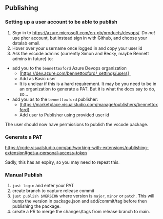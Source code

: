## Publishing


### Setting up a user account to be able to publish

1. Sign in to https://azure.microsoft.com/en-gb/products/devops/. Do *not* use phcr account, but instead sign in with Github, and choose your datalab email.
2. Hover over your username once logged in and copy your user id
3. Ask the vscode admins (currently Simon and Becky, maybe Bennett admins in future) to:
 - add you to the `bennettoxford` Azure Devops organization
    - [https://dev.azure.com/bennettoxford/_settings/users]_
    - Add as Basic user
    - It is unclear if this is a hard requirement. It may be you need to be in
      an organization to generate a PAT. But it is what the docs say to do,
      so...
 - add you as to the `bennettoxford` publisher:
    - [https://marketplace.visualstudio.com/manage/publishers/bennettoxford]
    - Add user to Publisher using  provided user id

The user should now have permissions to publish the vscode package.

### Generate a PAT

https://code.visualstudio.com/api/working-with-extensions/publishing-extension#get-a-personal-access-token

Sadly, this has an expiry, so you may need to repeat this.

### Manual Publish

1. `just login` and enter your PAT
2. create branch to capture release commit
3. `just publish $VERSION` where version is `major`, `minor` or `patch`. This
   will bump the version in package.json and add/commit/tag before then publishing
   the package.
4. create a PR to merge the changes/tags from release branch to main.
